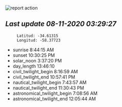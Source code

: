 ![report action](https://github.com/matiasz8/actions-for-reports/workflows/report%20action/badge.svg?branch=develop) 


## *****Last update 08-11-2020 03:29:27*****



		 Latitud: -34.61315
		 Longitud: -58.37723

 - sunrise 	 8:44:15 AM
 - sunset 	 10:30:25 PM
 - solar_noon 	 3:37:20 PM
 - day_length 	 13:46:10
 - civil_twilight_begin 	 8:16:59 AM
 - civil_twilight_end 	 10:57:41 PM
 - nautical_twilight_begin 	 7:43:57 AM
 - nautical_twilight_end 	 11:30:43 PM
 - astronomical_twilight_begin 	 7:08:56 AM
 - astronomical_twilight_end 	 12:05:44 AM
